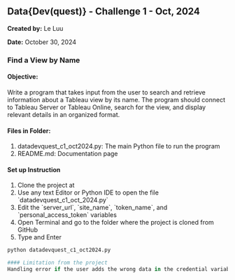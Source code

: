 ## Data{Dev(quest)} - Challenge 1 - Oct, 2024

**Created by:** Le Luu

**Date:** October 30, 2024

### Find a View by Name

#### Objective:
Write a program that takes input from the user to search and retrieve information about a Tableau view by its name. The program should connect to Tableau Server or Tableau Online, search for the view, and display relevant details in an organized format.

#### Files in Folder:

1. datadevquest_c1_oct2024.py: The main Python file to run the program
2. README.md: Documentation page 

#### Set up Instruction
<ol>
    <li> Clone the project at </li> 
    <li> Use any text Editor or Python IDE to open the file `datadevquest_c1_oct_2024.py` </li>
    <li> Edit the `server_url`, `site_name`, `token_name`, and `personal_access_token` variables </li>
    <li> Open Terminal and go to the folder where the project is cloned from GitHub </li>
    <li> Type and Enter </li>
</ol>

```python
python datadevquest_c1_oct2024.py

#### Limitation from the project
Handling error if the user adds the wrong data in the credential variables (server url, site name, token name, personal access token).
